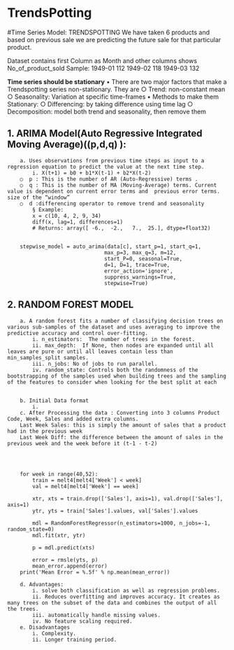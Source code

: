 # TrendsPotting

#Time Series Model: TRENDSPOTTING
We have taken 6 products and based on previous sale we are predicting the future sale for that particular product. 

Dataset contains first Column as Month and other columns shows No_of_product_sold
Sample:
	1949-01	112
	1949-02	118
	1949-03	132

**Time series should be stationary**
	• There are two major factors that make a Trendspotting series non-stationary. They are
		○ Trend: non-constant mean
		○ Seasonality: Variation at specific time-frames
	• Methods to make them Stationary:
		○ Differencing: by taking difference using time lag
		○ Decomposition: model both trend and seasonality, then remove them
		

	
##	1. ARIMA Model(Auto Regressive Integrated Moving Average)((p,d,q) ):
		a. Uses observations from previous time steps as input to a regression equation to predict the value at the next time step.  
			i. X(t+1) = b0 + b1*X(t-1) + b2*X(t-2)
		○  p : This is the number of AR (Auto-Regressive) terms .
		○  q : This is the number of MA (Moving-Average) terms. Current value is dependent on current error terms and  previous error terms. size of the “window”
		○  d :differencing operator to remove trend and seasonality
			§ Example: 
			x = c(10, 4, 2, 9, 34)
			diff(x, lag=1, differences=1)
			# Returns: array([ -6.,  -2.,   7.,  25.], dtype=float32)
		
	
        stepwise_model = auto_arima(data[c], start_p=1, start_q=1,
                                   max_p=3, max_q=3, m=12,
                                   start_P=0, seasonal=True,
                                   d=1, D=1, trace=True,
                                   error_action='ignore',  
                                   suppress_warnings=True, 
                                   stepwise=True)


##	2. RANDOM FOREST MODEL
		a. A random forest fits a number of classifying decision trees on various sub-samples of the dataset and uses averaging to improve the predictive accuracy and control over-fitting.
			i. n_estimators:  The number of trees in the forest.
			ii. max_depth:  If None, then nodes are expanded until all leaves are pure or until all leaves contain less than min_samples_split samples.
			iii. n_jobs: No of jobs to run parallel.
			iv. random_state: Controls both the randomness of the bootstrapping of the samples used when building trees and the sampling of the features to consider when looking for the best split at each 
			
			
		b. Initial Data format
			i. 
		c. After Processing the data : Converting into 3 columns Product Code, Week, Sales and added extra columns.
		Last Week Sales: this is simply the amount of sales that a product had in the previous week
		Last Week Diff: the difference between the amount of sales in the previous week and the week before it (t-1 - t-2)
		
		
		
		
		for week in range(40,52):
		    train = melt4[melt4['Week'] < week]
		    val = melt4[melt4['Week'] == week]
		
		    xtr, xts = train.drop(['Sales'], axis=1), val.drop(['Sales'], axis=1)
		    ytr, yts = train['Sales'].values, val['Sales'].values
		
		    mdl = RandomForestRegressor(n_estimators=1000, n_jobs=-1, random_state=0)
		    mdl.fit(xtr, ytr)
		
		    p = mdl.predict(xts)
		
		    error = rmsle(yts, p)
		    mean_error.append(error)
		print('Mean Error = %.5f' % np.mean(mean_error))
		
		d. Advantages:
			i. solve both classification as well as regression problems.
			ii. Reduces overfitting and improves accuracy. It creates as many trees on the subset of the data and combines the output of all the trees. 
			iii. automatically handle missing values.
			iv. No feature scaling required.
		e. Disadvantages
			i. Complexity.
			ii. Longer training period.
